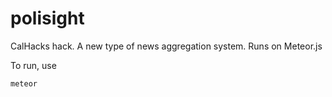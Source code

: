 # polisight
CalHacks hack. A new type of news aggregation system. Runs on Meteor.js

To run, use
```
meteor
```
